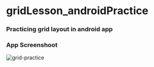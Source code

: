 # gridLesson_androidPractice

### Practicing grid layout in android app

### App Screenshoot
![grid-practice](https://user-images.githubusercontent.com/32861143/52546591-56519200-2df3-11e9-9ecb-fd8b07625677.png)
